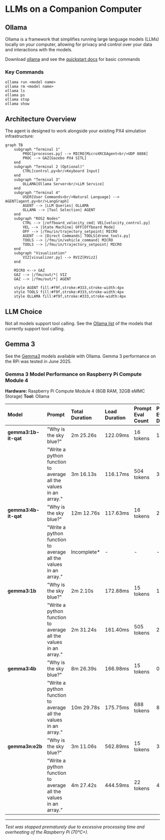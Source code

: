 # LLMs on a Companion Computer

## Ollama

Ollama is a framework that simplifies running large language models (LLMs) locally on your computer, allowing for privacy and control over your data and interactions with the models.

Download [ollama](https://ollama.com/download) and see the [quickstart docs](https://github.com/ollama/ollama/blob/main/README.md#quickstart) for basic commands

### Key Commands

```
ollama run <model name>
ollama rm <model name>
ollama ls
ollama ps
ollama stop
ollama show
```

## Architecture Overview

The agent is designed to work alongside your existing PX4 simulation infrastructure:

``` mermaid
graph TB 
    subgraph "Terminal 1" 
        PROC[processes.py] --> MICRO[MicroXRCEAgent<br/>UDP 8888] 
        PROC --> GAZ[Gazebo PX4 SITL] 
    end 
    subgraph "Terminal 2 (Optional)" 
        CTRL[control.py<br/>Keyboard Input] 
    end 
    subgraph "Terminal 3" 
        OLLAMA[Ollama Server<br/>LLM Service] 
    end 
    subgraph "Terminal 4" 
        USER[User Commands<br/>Natural Language] --> AGENT[agent.py<br/>LangGraph] 
        AGENT --> |LLM Queries| OLLAMA 
        OLLAMA --> |Tool Selection| AGENT 
    end 
    subgraph "ROS2 Nodes" 
        CTRL --> |/offboard_velocity_cmd| VEL[velocity_control.py] 
        VEL --> |State Machine| OFF[Offboard Mode] 
        OFF --> |/fmu/in/trajectory_setpoint| MICRO 
        AGENT --> |Direct Commands| TOOLS[drone_tools.py] 
        TOOLS --> |/fmu/in/vehicle_command| MICRO 
        TOOLS --> |/fmu/in/trajectory_setpoint| MICRO 
    end 
    subgraph "Visualization" 
        VIZ[visualizer.py] --> RVIZ[RViz2] 
    end 

    MICRO <--> GAZ 
    GAZ --> |/fmu/out/*| VIZ 
    GAZ --> |/fmu/out/*| AGENT 

    style AGENT fill:#f9f,stroke:#333,stroke-width:4px 
    style TOOLS fill:#f9f,stroke:#333,stroke-width:4px 
    style OLLAMA fill:#f9f,stroke:#333,stroke-width:4px  
```

## LLM Choice

Not all models support tool calling. See the [Ollama list](https://ollama.com/search?c=tools) of the models that currently support tool calling.

## Gemma 3

See the [Gemma3](https://ollama.com/library/gemma3) models available with Ollama. Gemma 3 performance on the RPi was tested in June 2025.

### **Gemma 3 Model Performance on Raspberry Pi Compute Module 4**

**Hardware:** Raspberry Pi Compute Module 4 (8GB RAM, 32GB eMMC Storage)
**Tool:** Ollama

| Model | Prompt | Total Duration | Load Duration | Prompt Eval Count | Prompt Eval Duration | Prompt Eval Rate | Eval Count | Eval Duration | Eval Rate |
| :--- | :--- | :--- | :--- | :--- | :--- | :--- | :--- | :--- | :--- |
| **gemma3:1b-it-qat** | "Why is the sky blue?" | 2m 25.26s | 122.09ms | 16 tokens | 1.01s | 15.82 tokens/s | 452 tokens | 2m 24.13s | 3.14 tokens/s |
| | "Write a python function to average all the values in an array." | 3m 16.13s | 116.17ms | 504 tokens | 35.89s | 14.04 tokens/s | 491 tokens | 2m 38.26s | 3.10 tokens/s |
| **gemma3:4b-it-qat** | "Why is the sky blue?" | 12m 12.76s | 117.63ms | 16 tokens | 2.03s | 7.87 tokens/s | 618 tokens | 12m 10.60s | 0.85 tokens/s |
| | "Write a python function to average all the values in an array." | Incomplete* | - | - | - | - | - | - | - |
| **gemma3:1b** | "Why is the sky blue?" | 2m 2.10s | 172.88ms | 15 tokens | 1.43s | 10.51 tokens/s | 468 tokens | 2m 0.50s | 3.88 tokens/s |
| | "Write a python function to average all the values in an array." | 2m 31.24s | 161.40ms | 505 tokens | 2.06s | 245.14 tokens/s | 567 tokens | 2m 28.91s | 3.81 tokens/s |
| **gemma3:4b** | "Why is the sky blue?" | 8m 26.39s | 166.98ms | 15 tokens | 0.74s | 20.16 tokens/s | 651 tokens | 8m 25.48s | 1.29 tokens/s |
| | "Write a python function to average all the values in an array." | 10m 29.78s | 175.75ms | 688 tokens | 8.34s | 82.51 tokens/s | 755 tokens | 10m 21.12s | 1.22 tokens/s |
| **gemma3n:e2b** | "Why is the sky blue?" | 3m 11.06s | 562.89ms | 15 tokens | 3.26s | 4.60 tokens/s | 372 tokens | 3m 7.24s | 1.99 tokens/s |
| | "Write a python function to average all the values in an array." | 4m 27.42s | 444.59ms | 22 tokens | 4.85s | 4.54 tokens/s | 515 tokens | 4m 22.11s | 1.96 tokens/s |

---
*Test was stopped prematurely due to excessive processing time and overheating of the Raspberry Pi (70°C+).*